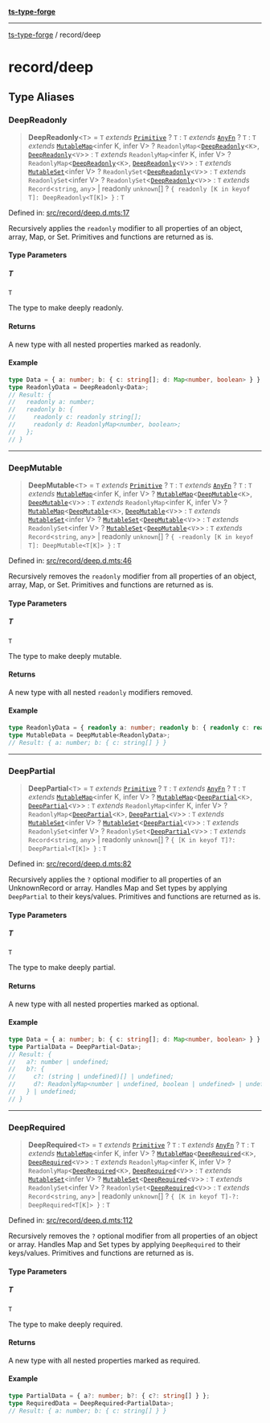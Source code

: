 [**ts-type-forge**](../README.md)

***

[ts-type-forge](../README.md) / record/deep

# record/deep

## Type Aliases

### DeepReadonly

> **DeepReadonly**\<`T`\> = `T` *extends* [`Primitive`](../constants/primitive.md#primitive) ? `T` : `T` *extends* [`AnyFn`](../others/utils.md#anyfn) ? `T` : `T` *extends* [`MutableMap`](../others/mutable.md#mutablemap)\<infer K, infer V\> ? `ReadonlyMap`\<[`DeepReadonly`](#deepreadonly)\<`K`\>, [`DeepReadonly`](#deepreadonly)\<`V`\>\> : `T` *extends* `ReadonlyMap`\<infer K, infer V\> ? `ReadonlyMap`\<[`DeepReadonly`](#deepreadonly)\<`K`\>, [`DeepReadonly`](#deepreadonly)\<`V`\>\> : `T` *extends* [`MutableSet`](../others/mutable.md#mutableset)\<infer V\> ? `ReadonlySet`\<[`DeepReadonly`](#deepreadonly)\<`V`\>\> : `T` *extends* `ReadonlySet`\<infer V\> ? `ReadonlySet`\<[`DeepReadonly`](#deepreadonly)\<`V`\>\> : `T` *extends* `Record`\<`string`, `any`\> \| readonly `unknown`[] ? `{ readonly [K in keyof T]: DeepReadonly<T[K]> }` : `T`

Defined in: [src/record/deep.d.mts:17](https://github.com/noshiro-pf/ts-type-forge/blob/main/src/record/deep.d.mts#L17)

Recursively applies the `readonly` modifier to all properties of an object, array, Map, or Set.
Primitives and functions are returned as is.

#### Type Parameters

##### T

`T`

The type to make deeply readonly.

#### Returns

A new type with all nested properties marked as readonly.

#### Example

```ts
type Data = { a: number; b: { c: string[]; d: Map<number, boolean> } };
type ReadonlyData = DeepReadonly<Data>;
// Result: {
//   readonly a: number;
//   readonly b: {
//     readonly c: readonly string[];
//     readonly d: ReadonlyMap<number, boolean>;
//   };
// }
```

***

### DeepMutable

> **DeepMutable**\<`T`\> = `T` *extends* [`Primitive`](../constants/primitive.md#primitive) ? `T` : `T` *extends* [`AnyFn`](../others/utils.md#anyfn) ? `T` : `T` *extends* [`MutableMap`](../others/mutable.md#mutablemap)\<infer K, infer V\> ? [`MutableMap`](../others/mutable.md#mutablemap)\<[`DeepMutable`](#deepmutable)\<`K`\>, [`DeepMutable`](#deepmutable)\<`V`\>\> : `T` *extends* `ReadonlyMap`\<infer K, infer V\> ? [`MutableMap`](../others/mutable.md#mutablemap)\<[`DeepMutable`](#deepmutable)\<`K`\>, [`DeepMutable`](#deepmutable)\<`V`\>\> : `T` *extends* [`MutableSet`](../others/mutable.md#mutableset)\<infer V\> ? [`MutableSet`](../others/mutable.md#mutableset)\<[`DeepMutable`](#deepmutable)\<`V`\>\> : `T` *extends* `ReadonlySet`\<infer V\> ? [`MutableSet`](../others/mutable.md#mutableset)\<[`DeepMutable`](#deepmutable)\<`V`\>\> : `T` *extends* `Record`\<`string`, `any`\> \| readonly `unknown`[] ? `{ -readonly [K in keyof T]: DeepMutable<T[K]> }` : `T`

Defined in: [src/record/deep.d.mts:46](https://github.com/noshiro-pf/ts-type-forge/blob/main/src/record/deep.d.mts#L46)

Recursively removes the `readonly` modifier from all properties of an object, array, Map, or Set.
Primitives and functions are returned as is.

#### Type Parameters

##### T

`T`

The type to make deeply mutable.

#### Returns

A new type with all nested `readonly` modifiers removed.

#### Example

```ts
type ReadonlyData = { readonly a: number; readonly b: { readonly c: readonly string[] } };
type MutableData = DeepMutable<ReadonlyData>;
// Result: { a: number; b: { c: string[] } }
```

***

### DeepPartial

> **DeepPartial**\<`T`\> = `T` *extends* [`Primitive`](../constants/primitive.md#primitive) ? `T` : `T` *extends* [`AnyFn`](../others/utils.md#anyfn) ? `T` : `T` *extends* [`MutableMap`](../others/mutable.md#mutablemap)\<infer K, infer V\> ? [`MutableMap`](../others/mutable.md#mutablemap)\<[`DeepPartial`](#deeppartial)\<`K`\>, [`DeepPartial`](#deeppartial)\<`V`\>\> : `T` *extends* `ReadonlyMap`\<infer K, infer V\> ? `ReadonlyMap`\<[`DeepPartial`](#deeppartial)\<`K`\>, [`DeepPartial`](#deeppartial)\<`V`\>\> : `T` *extends* [`MutableSet`](../others/mutable.md#mutableset)\<infer V\> ? [`MutableSet`](../others/mutable.md#mutableset)\<[`DeepPartial`](#deeppartial)\<`V`\>\> : `T` *extends* `ReadonlySet`\<infer V\> ? `ReadonlySet`\<[`DeepPartial`](#deeppartial)\<`V`\>\> : `T` *extends* `Record`\<`string`, `any`\> \| readonly `unknown`[] ? `{ [K in keyof T]?: DeepPartial<T[K]> }` : `T`

Defined in: [src/record/deep.d.mts:82](https://github.com/noshiro-pf/ts-type-forge/blob/main/src/record/deep.d.mts#L82)

Recursively applies the `?` optional modifier to all properties of an UnknownRecord or array.
Handles Map and Set types by applying `DeepPartial` to their keys/values.
Primitives and functions are returned as is.

#### Type Parameters

##### T

`T`

The type to make deeply partial.

#### Returns

A new type with all nested properties marked as optional.

#### Example

```ts
type Data = { a: number; b: { c: string[]; d: Map<number, boolean> } };
type PartialData = DeepPartial<Data>;
// Result: {
//   a?: number | undefined;
//   b?: {
//     c?: (string | undefined)[] | undefined;
//     d?: ReadonlyMap<number | undefined, boolean | undefined> | undefined;
//   } | undefined;
// }
```

***

### DeepRequired

> **DeepRequired**\<`T`\> = `T` *extends* [`Primitive`](../constants/primitive.md#primitive) ? `T` : `T` *extends* [`AnyFn`](../others/utils.md#anyfn) ? `T` : `T` *extends* [`MutableMap`](../others/mutable.md#mutablemap)\<infer K, infer V\> ? [`MutableMap`](../others/mutable.md#mutablemap)\<[`DeepRequired`](#deeprequired)\<`K`\>, [`DeepRequired`](#deeprequired)\<`V`\>\> : `T` *extends* `ReadonlyMap`\<infer K, infer V\> ? `ReadonlyMap`\<[`DeepRequired`](#deeprequired)\<`K`\>, [`DeepRequired`](#deeprequired)\<`V`\>\> : `T` *extends* [`MutableSet`](../others/mutable.md#mutableset)\<infer V\> ? [`MutableSet`](../others/mutable.md#mutableset)\<[`DeepRequired`](#deeprequired)\<`V`\>\> : `T` *extends* `ReadonlySet`\<infer V\> ? `ReadonlySet`\<[`DeepRequired`](#deeprequired)\<`V`\>\> : `T` *extends* `Record`\<`string`, `any`\> \| readonly `unknown`[] ? `{ [K in keyof T]-?: DeepRequired<T[K]> }` : `T`

Defined in: [src/record/deep.d.mts:112](https://github.com/noshiro-pf/ts-type-forge/blob/main/src/record/deep.d.mts#L112)

Recursively removes the `?` optional modifier from all properties of an object or array.
Handles Map and Set types by applying `DeepRequired` to their keys/values.
Primitives and functions are returned as is.

#### Type Parameters

##### T

`T`

The type to make deeply required.

#### Returns

A new type with all nested properties marked as required.

#### Example

```ts
type PartialData = { a?: number; b?: { c?: string[] } };
type RequiredData = DeepRequired<PartialData>;
// Result: { a: number; b: { c: string[] } }
```
